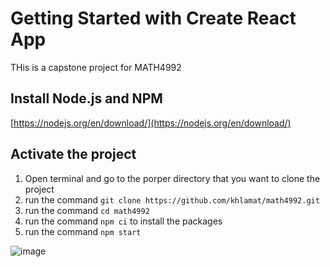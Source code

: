 # Getting Started with Create React App

THis is a capstone project for MATH4992

## Install Node.js and NPM
[https://nodejs.org/en/download/](https://nodejs.org/en/download/)


## Activate the project
1. Open terminal and go to the porper directory that you want to clone the project
2. run the command `git clone https://github.com/khlamat/math4992.git`
3. run the command `cd math4992`
4. run the command `npm ci` to install the packages
5. run the command `npm start`

![image](https://user-images.githubusercontent.com/71337518/158933835-a79e83c1-dbd7-4048-a9c9-a3a57e2dc527.png)
